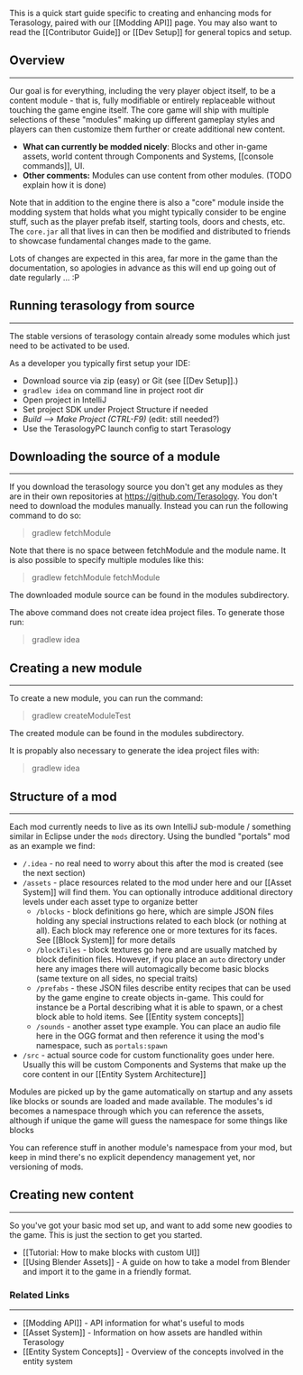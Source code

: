 This is a quick start guide specific to creating and enhancing mods for Terasology, paired with our [[Modding API]] page. You may also want to read the [[Contributor Guide]] or [[Dev Setup]] for general topics and setup.


## Overview
------------------------------------------------

Our goal is for everything, including the very player object itself, to be a content module - that is, fully modifiable or entirely replaceable without touching the game engine itself. The core game will ship with multiple selections of these "modules" making up different gameplay styles and players can then customize them further or create additional new content.

   * **What can currently be modded nicely**: Blocks and other in-game assets, world content through Components and Systems, [[console commands]], UI.
   * **Other comments:** Modules can use content from other modules. (TODO explain how it is done)

Note that in addition to the engine there is also a "core" module inside the modding system that holds what you might typically consider to be engine stuff, such as the player prefab itself, starting tools, doors and chests, etc. The `core.jar` all that lives in can then be modified and distributed to friends to showcase fundamental changes made to the game.

Lots of changes are expected in this area, far more in the game than the documentation, so apologies in advance as this will end up going out of date regularly ... :P

## Running terasology from source
---------------------------------------
The stable versions of terasology contain already some modules which just need to be activated to be used.

As a developer you typically first setup your IDE:

   * Download source via zip (easy) or Git (see [[Dev Setup]].)
   * `gradlew idea` on command line in project root dir
   * Open project in IntelliJ
   * Set project SDK under Project Structure if needed
   * _Build --> Make Project (CTRL-F9)_ (edit: still needed?)
   * Use the TerasologyPC launch config to start Terasology

## Downloading the source of a module
---------------------------------------

If you download the terasology source you don't get any modules as they are in their own repositories at https://github.com/Terasology. You don't need to download the modules manually. Instead you can run the following command to do so:

> gradlew fetchModule<moduleName>

Note that there is no space between fetchModule and the module name. It is also possible to specify multiple modules like this:

> gradlew fetchModule<moduleName1> fetchModule<moduleName2>

The downloaded module source can be found in the modules subdirectory.

The above command does not create idea project files. To generate those run:

> gradlew idea


## Creating a new module
---------------------------------------

To create a new module, you can run the command: 

> gradlew createModuleTest

The created module can be found in the modules subdirectory.

It is propably also necessary to generate the idea project files with:

> gradlew idea

## Structure of a mod
---------------------------------------

Each mod currently needs to live as its own IntelliJ sub-module / something similar in Eclipse under the `mods` directory. Using the bundled "portals" mod as an example we find:

   * `/.idea` - no real need to worry about this after the mod is created (see the next section)
   * `/assets` - place resources related to the mod under here and our [[Asset System]] will find them. You can optionally introduce additional directory levels under each asset type to organize better
      * `/blocks` - block definitions go here, which are simple JSON files holding any special instructions related to each block (or nothing at all). Each block may reference one or more textures for its faces. See [[Block System]] for more details
      * `/blockTiles` - block textures go here and are usually matched by block definition files. However, if you place an `auto` directory under here any images there will automagically become basic blocks (same texture on all sides, no special traits)
      * `/prefabs` - these JSON files describe entity recipes that can be used by the game engine to create objects in-game. This could for instance be a Portal describing what it is able to spawn, or a chest block able to hold items. See [[Entity system concepts]]
      * `/sounds` - another asset type example. You can place an audio file here in the OGG format and then reference it using the mod's namespace, such as `portals:spawn`
   * `/src` - actual source code for custom functionality goes under here. Usually this will be custom Components and Systems that make up the core content in our [[Entity System Architecture]]

Modules are picked up by the game automatically on startup and any assets like blocks or sounds are loaded and made available. The modules's id becomes a namespace through which you can reference the assets, although if unique the game will guess the namespace for some things like blocks

You can reference stuff in another module's namespace from your mod, but keep in mind there's no explicit dependency management yet, nor versioning of mods.

## Creating new content
--------------------------------------------------

So you've got your basic mod set up, and want to add some new goodies to the game.  This is just the section to get you started.

* [[Tutorial: How to make blocks with custom UI]]
* [[Using Blender Assets]] - A guide on how to take a model from Blender and import it to the game in a friendly format.

### Related Links
--------------------------------------------------

   * [[Modding API]] - API information for what's useful to mods
   * [[Asset System]] - Information on how assets are handled within Terasology
   * [[Entity System Concepts]] - Overview of the concepts involved in the entity system